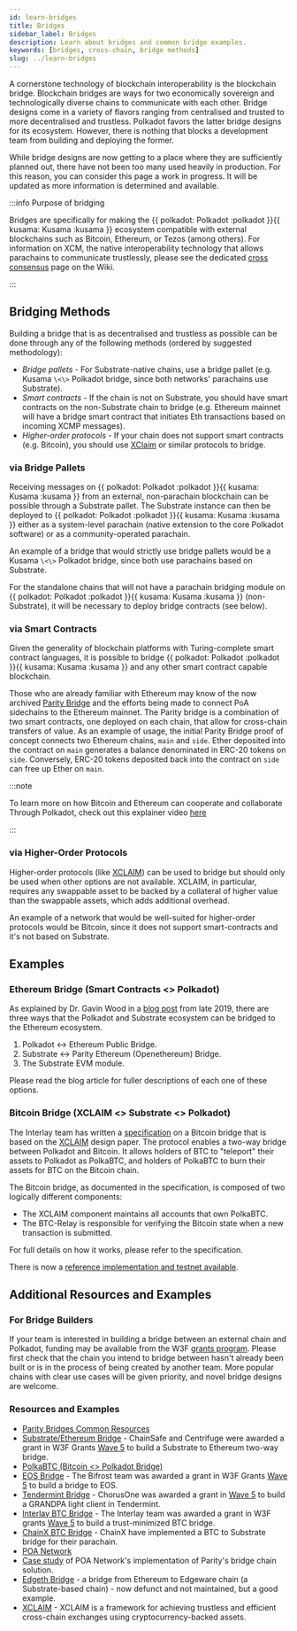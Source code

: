 ```yaml
---
id: learn-bridges
title: Bridges
sidebar_label: Bridges
description: Learn about bridges and common bridge examples.
keywords: [bridges, cross-chain, bridge methods]
slug: ../learn-bridges
---
```


A cornerstone technology of blockchain interoperability is the blockchain bridge. Blockchain bridges
are ways for two economically sovereign and technologically diverse chains to communicate with each
other. Bridge designs come in a variety of flavors ranging from centralised and trusted to more
decentralised and trustless. Polkadot favors the latter bridge designs for its ecosystem. However,
there is nothing that blocks a development team from building and deploying the former.

While bridge designs are now getting to a place where they are sufficiently planned out, there have
not been too many used heavily in production. For this reason, you can consider this
page a work in progress. It will be updated as more information is determined and available.

:::info Purpose of bridging

Bridges are specifically for making the {{ polkadot: Polkadot :polkadot }}{{ kusama: 
Kusama :kusama }} ecosystem compatible with external blockchains
such as Bitcoin, Ethereum, or Tezos (among others). For information on XCM, the native
interoperability technology that allows parachains to communicate trustlessly, please see the
dedicated [cross consensus][] page on the Wiki.

:::

## Bridging Methods

Building a bridge that is as decentralised and trustless as possible can be done through any of the
following methods (ordered by suggested methodology):

- *Bridge pallets* - For Substrate-native chains, use a bridge pallet (e.g. Kusama `\<\>` Polkadot
  bridge, since both networks' parachains use Substrate).
- *Smart contracts* - If the chain is not on Substrate, you should have smart contracts on the
  non-Substrate chain to bridge (e.g. Ethereum mainnet will have a bridge smart contract that
  initiates Eth transactions based on incoming XCMP messages).
- *Higher-order protocols* - If your chain does not support smart contracts (e.g. Bitcoin), you
  should use [XClaim][xclaim] or similar protocols to bridge.

### via Bridge Pallets

Receiving messages on {{ polkadot: Polkadot :polkadot }}{{ kusama: Kusama :kusama }} from 
an external, non-parachain blockchain can be possible through a Substrate pallet. The Substrate 
instance can then be deployed to {{ polkadot: Polkadot :polkadot }}{{ kusama: Kusama :kusama }} 
either as a system-level parachain (native extension to the core Polkadot software) or as a 
community-operated parachain.

An example of a bridge that would strictly use bridge pallets would be a Kusama `\<\>` Polkadot
bridge, since both use parachains based on Substrate.

For the standalone chains that will not have a parachain bridging module on 
{{ polkadot: Polkadot :polkadot }}{{ kusama: Kusama :kusama }}
(non-Substrate), it will be necessary to deploy bridge contracts (see below).

### via Smart Contracts

Given the generality of blockchain platforms with Turing-complete smart contract languages, it is
possible to bridge {{ polkadot: Polkadot :polkadot }}{{ kusama: Kusama :kusama }} and any other 
smart contract capable blockchain.

Those who are already familiar with Ethereum may know of the now archived [Parity Bridge][] and the
efforts being made to connect PoA sidechains to the Ethereum mainnet. The Parity bridge is a
combination of two smart contracts, one deployed on each chain, that allow for cross-chain transfers
of value. As an example of usage, the initial Parity Bridge proof of concept connects two Ethereum
chains, `main` and `side`. Ether deposited into the contract on `main` generates a balance
denominated in ERC-20 tokens on `side`. Conversely, ERC-20 tokens deposited back into the contract
on `side` can free up Ether on `main`.

:::note

To learn more on how Bitcoin and Ethereum can cooperate and collaborate Through Polkadot, check
out this explainer video [here](https://www.youtube.com/watch?v=rvoFUiOR3cM)

:::

### via Higher-Order Protocols

Higher-order protocols (like [XCLAIM][xclaim]) can be used to bridge but should only be used when
other options are not available. XCLAIM, in particular, requires any swappable asset to be backed by
a collateral of higher value than the swappable assets, which adds additional overhead.

An example of a network that would be well-suited for higher-order protocols would be Bitcoin, since
it does not support smart-contracts and it's not based on Substrate.

## Examples

### Ethereum Bridge (Smart Contracts \<\> Polkadot)

As explained by Dr. Gavin Wood in a [blog post][eth bridging blog] from late 2019, there are three
ways that the Polkadot and Substrate ecosystem can be bridged to the Ethereum ecosystem.

1. Polkadot <-> Ethereum Public Bridge.
1. Substrate <-> Parity Ethereum (Openethereum) Bridge.
1. The Substrate EVM module.

Please read the blog article for fuller descriptions of each one of these options.

### Bitcoin Bridge (XCLAIM \<\> Substrate \<\> Polkadot)

The Interlay team has written a [specification][interlay] on a Bitcoin bridge that is based on the
[XCLAIM][] design paper. The protocol enables a two-way bridge between Polkadot and Bitcoin. It
allows holders of BTC to "teleport" their assets to Polkadot as PolkaBTC, and holders of PolkaBTC to
burn their assets for BTC on the Bitcoin chain.

The Bitcoin bridge, as documented in the specification, is composed of two logically different
components:

- The XCLAIM component maintains all accounts that own PolkaBTC.
- The BTC-Relay is responsible for verifying the Bitcoin state when a new transaction is submitted.

For full details on how it works, please refer to the specification.

There is now a
[reference implementation and testnet available](https://medium.com/interlay/polkabtc-beta-testnet-launch-2cc9ea7431b7).

## Additional Resources and Examples

### For Bridge Builders

If your team is interested in building a bridge between an external chain and Polkadot, funding may be 
available from the W3F [grants program][]. Please first check that the chain you intend to bridge between 
hasn't already been built or is in the process of being created by another
team. More popular chains with clear use cases will be given priority, and novel bridge designs are
welcome.

### Resources and Examples

- [Parity Bridges Common Resources](https://github.com/paritytech/parity-bridges-common)
- [Substrate/Ethereum Bridge](https://github.com/ChainSafe/ChainBridge) - ChainSafe and Centrifuge
  were awarded a grant in W3F Grants [Wave 5][] to build a Substrate to Ethereum two-way bridge.
- [PolkaBTC (Bitcoin \<\> Polkadot Bridge)](https://docs.polkabtc.io/#/)
- [EOS Bridge][bifrost] - The Bifrost team was awarded a grant in W3F Grants [Wave 5][] to build a
  bridge to EOS.
- [Tendermint Bridge](https://github.com/ChorusOne/tendermint-light-client) - ChorusOne was awarded
  a grant in [Wave 5][] to build a GRANDPA light client in Tendermint.
- [Interlay BTC Bridge][interlay] - The Interlay team was awarded a grant in W3F grants [Wave 5][]
  to build a trust-minimized BTC bridge.
- [ChainX BTC Bridge](https://github.com/chainx-org/ChainX/tree/master/xpallets/gateway/bitcoin) -
  ChainX have implemented a BTC to Substrate bridge for their parachain.
- [POA Network](https://poa.network/)
- [Case study](https://medium.com/giveth/ethereum-dapp-scaling-poa-network-acee8a51e772) of POA
  Network's implementation of Parity's bridge chain solution.
- [Edgeth Bridge](https://github.com/hicommonwealth/edgeth_bridge/) - a bridge from Ethereum to
  Edgeware chain (a Substrate-based chain) - now defunct and not maintained, but a good example.
- [XCLAIM][] - XCLAIM is a framework for achieving trustless and efficient cross-chain exchanges
  using cryptocurrency-backed assets.

[cross consensus]: learn-cross-consensus.md
[parity bridge]: https://github.com/paritytech/parity-bridge
[interlay]: https://interlay.gitlab.io/polkabtc-spec/
[xclaim]: https://eprint.iacr.org/2018/643.pdf
[bifrost]: https://github.com/bifrost-codes/bifrost
[wave 5]: https://medium.com/web3foundation/web3-foundation-grants-wave-5-recipients-2205f4fde096
[eth bridging blog]: https://medium.com/polkadot-network/polkadot-substrate-and-ethereum-f0bf1ccbfd13
[grants program]: https://github.com/w3f/General-Grants-Program
